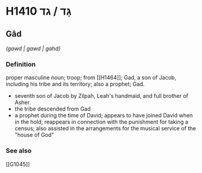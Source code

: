 # H1410 גָּד / גד

## Gâd

_(gawd | ɡawd | ɡahd)_

### Definition

proper masculine noun; troop; from [[H1464]]; Gad, a son of Jacob, including his tribe and its territory; also a prophet; Gad.

- seventh son of Jacob by Zilpah, Leah's handmaid, and full brother of Asher.
- the tribe descended from Gad
- a prophet during the time of David; appears to have joined David when in the hold; reappears in connection with the punishment for taking a census; also assisted in the arrangements for the musical service of the "house of God"
### See also

[[G1045]]

